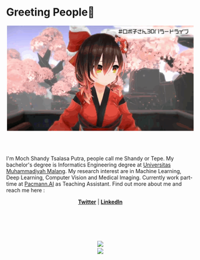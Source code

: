 # Greeting People👋

<div align="center">
<img height="281" width="500" alt="GIF" align="center" src="https://github.com/shandytp/shandytp/blob/main/assets/roboco1.gif">
</div>

</br>
</br>
</br>

I'm Moch Shandy Tsalasa Putra, people call me Shandy or Tepe. My bachelor's degree is Informatics Engineering degree at [Universitas Muhammadiyah Malang](http://www.umm.ac.id/). My research interest are in Machine Learning, Deep Learning, Computer Vision and Medical Imaging. Currently work part-time at [Pacmann.AI](https://www.pacmann.io/) as Teaching Assistant. Find out more about me and reach me here : 
<p align="center">
  <strong><a href="https://twitter.com/shandytepe">Twitter</a></strong> |
  <strong><a href="https://www.linkedin.com/in/shandytp/">LinkedIn</a></strong> 
</p>

</br>
</br>
</br>
</br>

<p align="center" >  
  <a href="https://github.com/anuraghazra/github-readme-stats"> 
<img  src="https://github-readme-stats.vercel.app/api?username=shandytp&&show_icons=true&theme=tokyonight"/>
</a>
  </br>
  
  <a href="https://github.com/anuraghazra/github-readme-stats"> 
<img  src="https://github-readme-stats.vercel.app/api/top-langs/?username=shandytp&layout=compact&theme=tokyonight"/>
</a>
</p>

